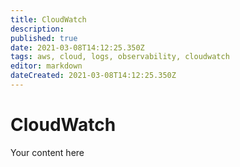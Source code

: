 ```yaml
---
title: CloudWatch
description: 
published: true
date: 2021-03-08T14:12:25.350Z
tags: aws, cloud, logs, observability, cloudwatch
editor: markdown
dateCreated: 2021-03-08T14:12:25.350Z
---
```


# CloudWatch
Your content here